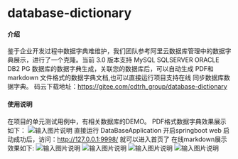 # database-dictionary

#### 介绍
鉴于企业开发过程中数据字典难维护，我们团队参考阿里云数据库管理中的数据字典展示，进行了一个克隆。当前 3.0 版本支持 MySQL SQLSERVER ORACLE DB2 PG 数据库的数据字典生成，关联您的数据库后，可以自动生成 PDF和markdown 文件格式的数据字典文档,也可以直接运行项目支持在线
同步数据库数据字典。
码云下载地址：https://gitee.com/cdtrh_group/database-dictionary
#### 使用说明
在项目的单元测试用例中，有相关数据库的DEMO。
PDF格式数据字典效果展示如下：
![输入图片说明](https://images.gitee.com/uploads/images/2019/0905/144050_91051c40_1447662.png "PDF2.png")
直接运行 DataBaseApplication 开启springboot web 启动成功后，访问：http://127.0.0.1:9998/ 就可以进入首页了
在线markdown展示效果如下:
![输入图片说明](https://images.gitee.com/uploads/images/2019/0906/112014_0b8fa0f0_1447662.png "WEB.png")
![输入图片说明](https://images.gitee.com/uploads/images/2019/0906/112029_5a4ac06f_1447662.png "web2.png")
![输入图片说明](https://images.gitee.com/uploads/images/2019/0906/112039_0ac187ce_1447662.png "web3.png")
![输入图片说明](https://images.gitee.com/uploads/images/2019/0906/112048_4bc293df_1447662.png "web4.png")

